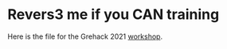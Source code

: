 # Revers3 me if you CAN training

Here is the file for the Grehack 2021 [workshop](https://grehack.fr/2021/workshops).


